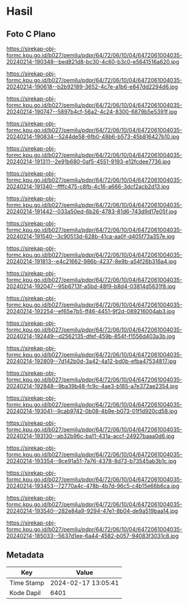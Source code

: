 # Hasil

## Foto C Plano

https://sirekap-obj-formc.kpu.go.id/b027/pemilu/pdpr/64/72/06/10/04/6472061004035-20240214-190348--bed821d8-bc30-4c60-b3c0-e5641516a620.jpg

https://sirekap-obj-formc.kpu.go.id/b027/pemilu/pdpr/64/72/06/10/04/6472061004035-20240214-190618--b2b92189-3652-4c7e-a1b6-e847dd2294d6.jpg

https://sirekap-obj-formc.kpu.go.id/b027/pemilu/pdpr/64/72/06/10/04/6472061004035-20240214-190747--5897b4cf-56a2-4c24-8300-6879b5e5391f.jpg

https://sirekap-obj-formc.kpu.go.id/b027/pemilu/pdpr/64/72/06/10/04/6472061004035-20240214-190834--5244de58-6fb0-48b6-b573-45b816427b10.jpg

https://sirekap-obj-formc.kpu.go.id/b027/pemilu/pdpr/64/72/06/10/04/6472061004035-20240214-191311--2e91b680-0af5-4551-9193-e12fcdee7736.jpg

https://sirekap-obj-formc.kpu.go.id/b027/pemilu/pdpr/64/72/06/10/04/6472061004035-20240214-191340--ffffc475-c8fb-4c16-a666-3dcf2acb2d13.jpg

https://sirekap-obj-formc.kpu.go.id/b027/pemilu/pdpr/64/72/06/10/04/6472061004035-20240214-191442--033a50ed-6b26-4783-81d6-743d9d17e05f.jpg

https://sirekap-obj-formc.kpu.go.id/b027/pemilu/pdpr/64/72/06/10/04/6472061004035-20240214-191540--3c90513d-628b-41ca-aa0f-d405f73a357e.jpg

https://sirekap-obj-formc.kpu.go.id/b027/pemilu/pdpr/64/72/06/10/04/6472061004035-20240214-191813--e4c21662-986b-4237-8e9b-a54f26b316a4.jpg

https://sirekap-obj-formc.kpu.go.id/b027/pemilu/pdpr/64/72/06/10/04/6472061004035-20240214-192047--95b6713f-a5bd-48f9-b8d4-03814d5631f8.jpg

https://sirekap-obj-formc.kpu.go.id/b027/pemilu/pdpr/64/72/06/10/04/6472061004035-20240214-192254--ef65e7b5-ff46-4451-9f2d-089216004ab3.jpg

https://sirekap-obj-formc.kpu.go.id/b027/pemilu/pdpr/64/72/06/10/04/6472061004035-20240214-192449--d2562135-dfef-459b-854f-f1556d403a3b.jpg

https://sirekap-obj-formc.kpu.go.id/b027/pemilu/pdpr/64/72/06/10/04/6472061004035-20240214-192809--7d142b0d-3a42-4a12-bd0b-efba47534817.jpg

https://sirekap-obj-formc.kpu.go.id/b027/pemilu/pdpr/64/72/06/10/04/6472061004035-20240214-192848--9ba39b48-fc9c-4ae3-b185-a7e372ae2354.jpg

https://sirekap-obj-formc.kpu.go.id/b027/pemilu/pdpr/64/72/06/10/04/6472061004035-20240214-193041--9cab9742-0b08-4b9e-b073-01f1d920cd58.jpg

https://sirekap-obj-formc.kpu.go.id/b027/pemilu/pdpr/64/72/06/10/04/6472061004035-20240214-193130--ab32b96c-ba11-431a-accf-24927baaa0d6.jpg

https://sirekap-obj-formc.kpu.go.id/b027/pemilu/pdpr/64/72/06/10/04/6472061004035-20240214-193354--9ce91a51-7a76-4378-8d73-b73545ab3b1c.jpg

https://sirekap-obj-formc.kpu.go.id/b027/pemilu/pdpr/64/72/06/10/04/6472061004035-20240214-193453--72770a4c-478b-4b7d-96c5-c4b15e66b6ca.jpg

https://sirekap-obj-formc.kpu.go.id/b027/pemilu/pdpr/64/72/06/10/04/6472061004035-20240214-193540--282e84a9-9294-47e1-8b04-de9a519baa14.jpg

https://sirekap-obj-formc.kpu.go.id/b027/pemilu/pdpr/64/72/06/10/04/6472061004035-20240214-185033--5637d1ee-6a44-4582-b057-94083f3031c8.jpg


## Metadata

| Key        | Value               |
| ---------- | ------------------- |
| Time Stamp | 2024-02-17 13:05:41 |
| Kode Dapil | 6401                |



